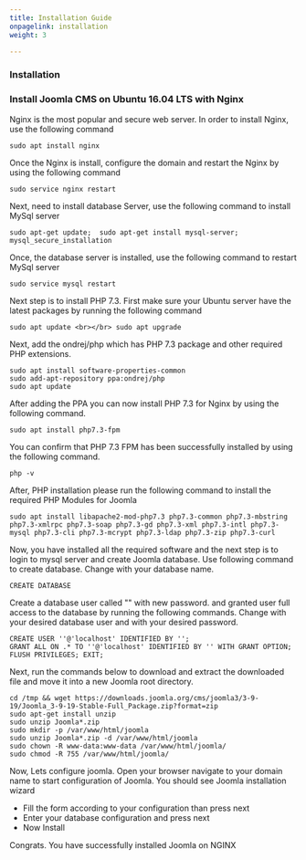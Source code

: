 ```yaml
---
title: Installation Guide
onpagelink: installation
weight: 3

---
```


### **Installation**

### Install Joomla CMS on Ubuntu 16.04 LTS with Nginx

Nginx is the most popular and secure web server. In order to install Nginx, use the following command

 ```
 sudo apt install nginx 
```

Once the Nginx is install, configure the domain and restart the Nginx by using the following command

 ```
 sudo service nginx restart 
```

Next, need to install database Server, use the following command to install MySql server

 ```
 sudo apt-get update;  sudo apt-get install mysql-server; mysql_secure_installation 
```

Once, the database server is installed, use the following command to restart MySql server

 ```
 sudo service mysql restart 
```

Next step is to install PHP 7.3. First make sure your Ubuntu server have the latest packages by running the following command

 ```
 sudo apt update <br></br> sudo apt upgrade
```

Next, add the ondrej/php which has PHP 7.3 package and other required PHP extensions.

 ```
 sudo apt install software-properties-common 
 sudo add-apt-repository ppa:ondrej/php
 sudo apt update

```

After adding the PPA you can now install PHP 7.3 for Nginx by using the following command.

 ```
 sudo apt install php7.3-fpm
```

You can confirm that PHP 7.3 FPM has been successfully installed by using the following command.

 ```
 php -v
```

After, PHP installation please run the following command to install the required PHP Modules for Joomla

 ```
 sudo apt install libapache2-mod-php7.3 php7.3-common php7.3-mbstring php7.3-xmlrpc php7.3-soap php7.3-gd php7.3-xml php7.3-intl php7.3-mysql php7.3-cli php7.3-mcrypt php7.3-ldap php7.3-zip php7.3-curl 
```

Now, you have installed all the required software and the next step is to login to mysql server and create Joomla database. Use following command to create database. Change with your database name.

 ```
 CREATE DATABASE  
```

Create a database user called "" with new password. and granted user full access to the database by running the following commands. Change with your desired database user and with your desired password.

 ```
 CREATE USER ''@'localhost' IDENTIFIED BY ''; 
 GRANT ALL ON .* TO ''@'localhost' IDENTIFIED BY '' WITH GRANT OPTION;
 FLUSH PRIVILEGES; EXIT;
```

Next, run the commands below to download and extract the downloaded file and move it into a new Joomla root directory.

 ```
 cd /tmp && wget https://downloads.joomla.org/cms/joomla3/3-9-19/Joomla_3-9-19-Stable-Full_Package.zip?format=zip 
 sudo apt-get install unzip
 sudo unzip Joomla*.zip
 sudo mkdir -p /var/www/html/joomla
 sudo unzip Joomla*.zip -d /var/www/html/joomla
 sudo chown -R www-data:www-data /var/www/html/joomla/
 sudo chmod -R 755 /var/www/html/joomla/

```

Now, Lets configure joomla. Open your browser navigate to your domain name to start configuration of Joomla. You should see Joomla installation wizard

- Fill the form according to your configuration than press next
- Enter your database configuration and press next
- Now Install
 
Congrats. You have successfully installed Joomla on NGINX
